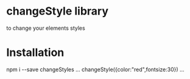 # changeStyle library

to change your elements styles

# Installation

npm i --save changeStyles
...
changeStyle({color:"red",fontsize:30})
...
